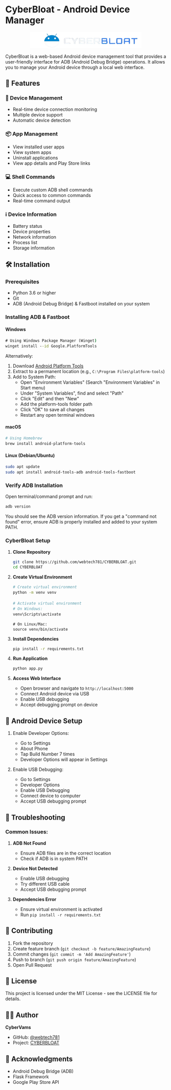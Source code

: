 # CyberBloat - Android Device Manager

<p align="center">
  <img src="static/images/cyberbloat-logo-title.png" alt="CyberBloat Logo"  width="350"/>
</p>

CyberBloat is a web-based Android device management tool that provides a user-friendly interface for ADB (Android Debug Bridge) operations. It allows you to manage your Android device through a local web interface.

## 🚀 Features

### 📱 Device Management
- Real-time device connection monitoring
- Multiple device support
- Automatic device detection

### 📦 App Management
- View installed user apps
- View system apps
- Uninstall applications
- View app details and Play Store links

### 💻 Shell Commands
- Execute custom ADB shell commands
- Quick access to common commands
- Real-time command output

### ℹ️ Device Information
- Battery status
- Device properties
- Network information
- Process list
- Storage information

## 🛠️ Installation

### Prerequisites
- Python 3.6 or higher
- Git
- ADB (Android Debug Bridge) & Fastboot installed on your system

### Installing ADB & Fastboot

#### Windows
```cmd
# Using Windows Package Manager (Winget)
winget install --id Google.PlatformTools
```

Alternatively:
1. Download [Android Platform Tools](https://developer.android.com/tools/releases/platform-tools)
2. Extract to a permanent location (e.g., `C:\Program Files\platform-tools`)
3. Add to System Path:
   - Open "Environment Variables" (Search "Environment Variables" in Start menu)
   - Under "System Variables", find and select "Path"
   - Click "Edit" and then "New"
   - Add the platform-tools folder path
   - Click "OK" to save all changes
   - Restart any open terminal windows

#### macOS
```bash
# Using Homebrew
brew install android-platform-tools
```

#### Linux (Debian/Ubuntu)
```bash
sudo apt update
sudo apt install android-tools-adb android-tools-fastboot
```

### Verify ADB Installation
Open terminal/command prompt and run:
```bash
adb version
```
You should see the ADB version information. If you get a "command not found" error, ensure ADB is properly installed and added to your system PATH.

### CyberBloat Setup

1. **Clone Repository**
   ```bash
   git clone https://github.com/webtech781/CYBERBLOAT.git
   cd CYBERBLOAT
   ```

2. **Create Virtual Environment**
   ```bash
   # Create virtual environment
   python -m venv venv

   # Activate virtual environment
   # On Windows:
   venv\Scripts\activate
   ```
   ```
   # On Linux/Mac:
   source venv/bin/activate
   ```

3. **Install Dependencies**
   ```bash
   pip install -r requirements.txt
   ```

4. **Run Application**
   ```bash
   python app.py
   ```

5. **Access Web Interface**
   - Open browser and navigate to `http://localhost:5000`
   - Connect Android device via USB
   - Enable USB debugging
   - Accept debugging prompt on device

## 📱 Android Device Setup

1. Enable Developer Options:
   - Go to Settings
   - About Phone
   - Tap Build Number 7 times
   - Developer Options will appear in Settings

2. Enable USB Debugging:
   - Go to Settings
   - Developer Options
   - Enable USB Debugging
   - Connect device to computer
   - Accept USB debugging prompt

## 🔧 Troubleshooting

### Common Issues:
1. **ADB Not Found**
   - Ensure ADB files are in the correct location
   - Check if ADB is in system PATH

2. **Device Not Detected**
   - Enable USB debugging
   - Try different USB cable
   - Accept USB debugging prompt

3. **Dependencies Error**
   - Ensure virtual environment is activated
   - Run `pip install -r requirements.txt`

## 🤝 Contributing

1. Fork the repository
2. Create feature branch (`git checkout -b feature/AmazingFeature`)
3. Commit changes (`git commit -m 'Add AmazingFeature'`)
4. Push to branch (`git push origin feature/AmazingFeature`)
5. Open Pull Request

## 📄 License

This project is licensed under the MIT License - see the LICENSE file for details.

## 👨‍💻 Author

**CyberVams**
- GitHub: [@webtech781](https://github.com/webtech781)
- Project: [CYBERBLOAT](https://github.com/webtech781/CYBERBLOAT)

## 🙏 Acknowledgments

- Android Debug Bridge (ADB)
- Flask Framework
- Google Play Store API
